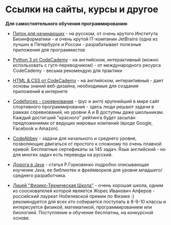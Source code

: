 # Ссылки на сайты, курсы и другое

**Для самостоятельного обучения программированию**

- [Питон для начинающих](https://stepik.org/course/67/) - на русском, от очень крутого Института Биоинформатики - и очень крутой IT-компании JetBrains (одна из лучших в Петербурге и России - разрабатывает полезные приложения для программистов

- [Python 3 от CodeCademy](https://www.codecademy.com/learn/learn-python-3) - на английском, интерактивный (можно использовать с гугл-переводчиком) - от международного ресурса CodeCademy - весьма рекомендую для практики

- [HTML & CSS от CodeCademy](https://www.codecademy.com/catalog/language/html-css) - на английском, интерактивный - дает основы
знаний веб-дизайна, необходимые для создания приложений в интернете

- [Codeforces - соревнования](http://codeforces.com/?locale=ru) - (рус и англ) крупнейший в мире сайт спортивного программирования - здесь люди решают задачи в рамках соревнований, но уровни A и B доступны даже школьникам. Каждый достигший "красного" рейтинга будет засыпан предложениями от ведущих мировых компаний (вроде Google, Facebook и Amazon).

- [CodeAbbey](https://www.codeabbey.com) - задачи для начального и среднего уровня, позволяющие двигаться от простого к сложному по очень плавной кривой. Бесплатные сертификаты за 145 задач. Язык английский - но для многих задач есть переводы на русский.

- [Дорога в Java](https://habr.com/ru/company/dataart/blog/234003/) - статья Р.Горковенко подробно описывающая изучение Java,
ее библиотек и фреймворков для уровня младшего/среднего разработчика.

- [Лицей "Физико-Техническая Школа"](http://www.school.ioffe.ru/) - очень хорошая школа, одним из сооснователей которой является Жорес Иванович Алферов - российский лауреат Нобелевской премии по Физике :) рекомендуется для всех кто собирается поступать в 8-9-10 классы и интересуется физикой, математикой, программированием или биологией. Поступление и обучение бесплатны, на конкурсной основе.
